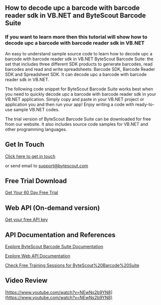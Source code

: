 ## How to decode upc a barcode with barcode reader sdk in VB.NET and ByteScout Barcode Suite

### If you want to learn more then this tutorial will show how to decode upc a barcode with barcode reader sdk in VB.NET

An easy to understand sample source code to learn how to decode upc a barcode with barcode reader sdk in VB.NET ByteScout Barcode Suite: the set that includes three different SDK products to generate barcodes, read barcodes and read and write spreadsheets: Barcode SDK, Barcode Reader SDK and Spreadsheet SDK. It can decode upc a barcode with barcode reader sdk in VB.NET.

The following code snippet for ByteScout Barcode Suite works best when you need to quickly decode upc a barcode with barcode reader sdk in your VB.NET application.  Simply copy and paste in your VB.NET project or application you and then run your app! Enjoy writing a code with ready-to-use sample VB.NET codes.

The trial version of ByteScout Barcode Suite can be downloaded for free from our website. It also includes source code samples for VB.NET and other programming languages.

## Get In Touch

[Click here to get in touch](https://bytescout.zendesk.com/hc/en-us/requests/new?subject=ByteScout%20Barcode%20Suite%20Question)

or send email to [support@bytescout.com](mailto:support@bytescout.com?subject=ByteScout%20Barcode%20Suite%20Question) 

## Free Trial Download

[Get Your 60 Day Free Trial](https://bytescout.com/download/web-installer?utm_source=github-readme)

## Web API (On-demand version)

[Get your free API key](https://pdf.co/documentation/api?utm_source=github-readme)

## API Documentation and References

[Explore ByteScout Barcode Suite Documentation](https://bytescout.com/documentation/index.html?utm_source=github-readme)

[Explore Web API Documentation](https://pdf.co/documentation/api?utm_source=github-readme)

[Check Free Training Sessions for ByteScout%20Barcode%20Suite](https://academy.bytescout.com/)

## Video Review

[https://www.youtube.com/watch?v=NEwNs2b9YN8](https://www.youtube.com/watch?v=NEwNs2b9YN8)